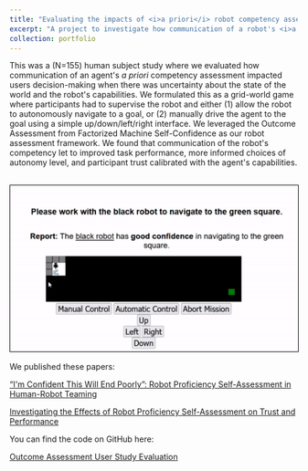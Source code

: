 ```yaml
---
title: "Evaluating the impacts of <i>a priori</i> robot competency assessments on human decision-making"
excerpt: "A project to investigate how communication of a robot's <i>a priori</i> competency estimate impacts human decision-making."
collection: portfolio
---
```


This was a (N=155) human subject study where we evaluated how communication of an agent's <i>a priori</i> competency 
assessment impacted users decision-making when there was uncertainty about the state of the world and the robot's
capabilities. We formulated this as a grid-world game where participants had to supervise the robot and either (1) allow
the robot to autonomously navigate to a goal, or (2) manually drive the agent to the goal using a simple up/down/left/right
interface. We leveraged the Outcome Assessment from Factorized Machine Self-Confidence as our robot assessment framework.
We found that communication of the robot's competency let to improved task performance, more informed choices of
autonomy level, and participant trust calibrated with the agent's capabilities.

<br/><img style="border:1px solid black;" src='/images/outcome_assmt_game.gif'>

We published these papers:

[“I'm Confident This Will End Poorly”: Robot Proficiency Self-Assessment in Human-Robot Teaming](https://ieeexplore.ieee.org/document/9981653)

[Investigating the Effects of Robot Proficiency Self-Assessment on Trust and Performance](https://arxiv.org/abs/2203.10407)


You can find the code on GitHub here: 

[Outcome Assessment User Study Evaluation](https://github.com/nickconlon/outcome_assessment_user_study)